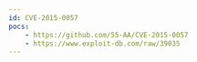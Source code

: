 ```yaml
---
id: CVE-2015-0057
pocs:
    - https://github.com/55-AA/CVE-2015-0057
    - https://www.exploit-db.com/raw/39035
---
```

